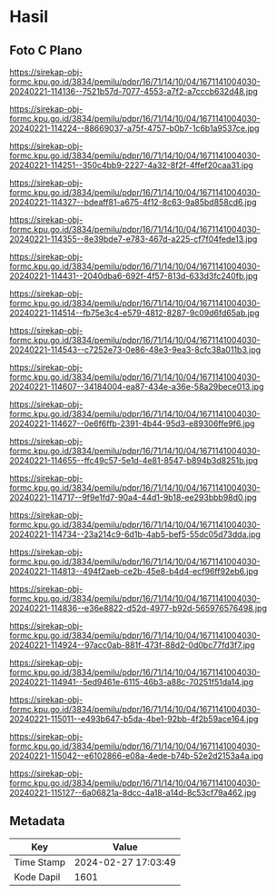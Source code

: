 # Hasil

## Foto C Plano

https://sirekap-obj-formc.kpu.go.id/3834/pemilu/pdpr/16/71/14/10/04/1671141004030-20240221-114136--7521b57d-7077-4553-a7f2-a7cccb632d48.jpg

https://sirekap-obj-formc.kpu.go.id/3834/pemilu/pdpr/16/71/14/10/04/1671141004030-20240221-114224--88669037-a75f-4757-b0b7-1c6b1a9537ce.jpg

https://sirekap-obj-formc.kpu.go.id/3834/pemilu/pdpr/16/71/14/10/04/1671141004030-20240221-114251--350c4bb9-2227-4a32-8f2f-4ffef20caa31.jpg

https://sirekap-obj-formc.kpu.go.id/3834/pemilu/pdpr/16/71/14/10/04/1671141004030-20240221-114327--bdeaff81-a675-4f12-8c63-9a85bd858cd6.jpg

https://sirekap-obj-formc.kpu.go.id/3834/pemilu/pdpr/16/71/14/10/04/1671141004030-20240221-114355--8e39bde7-e783-467d-a225-cf7f04fede13.jpg

https://sirekap-obj-formc.kpu.go.id/3834/pemilu/pdpr/16/71/14/10/04/1671141004030-20240221-114431--2040dba6-692f-4f57-813d-633d3fc240fb.jpg

https://sirekap-obj-formc.kpu.go.id/3834/pemilu/pdpr/16/71/14/10/04/1671141004030-20240221-114514--fb75e3c4-e579-4812-8287-9c09d6fd65ab.jpg

https://sirekap-obj-formc.kpu.go.id/3834/pemilu/pdpr/16/71/14/10/04/1671141004030-20240221-114543--c7252e73-0e86-48e3-9ea3-8cfc38a011b3.jpg

https://sirekap-obj-formc.kpu.go.id/3834/pemilu/pdpr/16/71/14/10/04/1671141004030-20240221-114607--34184004-ea87-434e-a36e-58a29bece013.jpg

https://sirekap-obj-formc.kpu.go.id/3834/pemilu/pdpr/16/71/14/10/04/1671141004030-20240221-114627--0e6f6ffb-2391-4b44-95d3-e89306ffe9f6.jpg

https://sirekap-obj-formc.kpu.go.id/3834/pemilu/pdpr/16/71/14/10/04/1671141004030-20240221-114655--ffc49c57-5e1d-4e81-8547-b894b3d8251b.jpg

https://sirekap-obj-formc.kpu.go.id/3834/pemilu/pdpr/16/71/14/10/04/1671141004030-20240221-114717--9f9e1fd7-90a4-44d1-9b18-ee293bbb98d0.jpg

https://sirekap-obj-formc.kpu.go.id/3834/pemilu/pdpr/16/71/14/10/04/1671141004030-20240221-114734--23a214c9-6d1b-4ab5-bef5-55dc05d73dda.jpg

https://sirekap-obj-formc.kpu.go.id/3834/pemilu/pdpr/16/71/14/10/04/1671141004030-20240221-114813--494f2aeb-ce2b-45e8-b4d4-ecf96ff92eb6.jpg

https://sirekap-obj-formc.kpu.go.id/3834/pemilu/pdpr/16/71/14/10/04/1671141004030-20240221-114836--e36e8822-d52d-4977-b92d-565976576498.jpg

https://sirekap-obj-formc.kpu.go.id/3834/pemilu/pdpr/16/71/14/10/04/1671141004030-20240221-114924--97acc0ab-881f-473f-88d2-0d0bc77fd3f7.jpg

https://sirekap-obj-formc.kpu.go.id/3834/pemilu/pdpr/16/71/14/10/04/1671141004030-20240221-114941--5ed9461e-6115-46b3-a88c-70251f51da14.jpg

https://sirekap-obj-formc.kpu.go.id/3834/pemilu/pdpr/16/71/14/10/04/1671141004030-20240221-115011--e493b647-b5da-4be1-92bb-4f2b59ace164.jpg

https://sirekap-obj-formc.kpu.go.id/3834/pemilu/pdpr/16/71/14/10/04/1671141004030-20240221-115042--e6102866-e08a-4ede-b74b-52e2d2153a4a.jpg

https://sirekap-obj-formc.kpu.go.id/3834/pemilu/pdpr/16/71/14/10/04/1671141004030-20240221-115127--6a06821a-8dcc-4a18-a14d-8c53cf79a462.jpg


## Metadata

| Key        | Value               |
| ---------- | ------------------- |
| Time Stamp | 2024-02-27 17:03:49 |
| Kode Dapil | 1601                |



